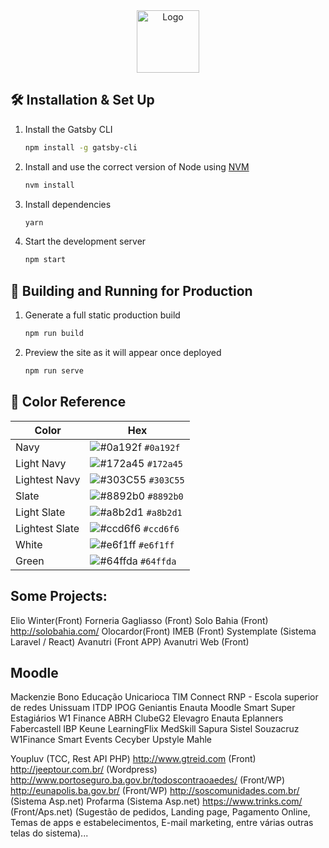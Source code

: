 <div align="center">
  <img alt="Logo" src="https://raw.githubusercontent.com/rafaelsantanna/v4/main/src/images/logo.png" width="100" />
</div>

## 🛠 Installation & Set Up

1. Install the Gatsby CLI

   ```sh
   npm install -g gatsby-cli
   ```

2. Install and use the correct version of Node using [NVM](https://github.com/nvm-sh/nvm)

   ```sh
   nvm install
   ```

3. Install dependencies

   ```sh
   yarn
   ```

4. Start the development server

   ```sh
   npm start
   ```

## 🚀 Building and Running for Production

1. Generate a full static production build

   ```sh
   npm run build
   ```

1. Preview the site as it will appear once deployed

   ```sh
   npm run serve
   ```

## 🎨 Color Reference

| Color          | Hex                                                                |
| -------------- | ------------------------------------------------------------------ |
| Navy           | ![#0a192f](https://via.placeholder.com/10/0a192f?text=+) `#0a192f` |
| Light Navy     | ![#172a45](https://via.placeholder.com/10/0a192f?text=+) `#172a45` |
| Lightest Navy  | ![#303C55](https://via.placeholder.com/10/303C55?text=+) `#303C55` |
| Slate          | ![#8892b0](https://via.placeholder.com/10/8892b0?text=+) `#8892b0` |
| Light Slate    | ![#a8b2d1](https://via.placeholder.com/10/a8b2d1?text=+) `#a8b2d1` |
| Lightest Slate | ![#ccd6f6](https://via.placeholder.com/10/ccd6f6?text=+) `#ccd6f6` |
| White          | ![#e6f1ff](https://via.placeholder.com/10/e6f1ff?text=+) `#e6f1ff` |
| Green          | ![#64ffda](https://via.placeholder.com/10/64ffda?text=+) `#64ffda` |


## Some Projects:
Elio Winter(Front)
Forneria Gagliasso (Front)
Solo Bahia (Front)  http://solobahia.com/
Olocardor(Front)
IMEB (Front)
Systemplate (Sistema Laravel / React)
Avanutri (Front APP)
Avanutri Web (Front)

## Moodle
Mackenzie
Bono Educação
Unicarioca
TIM Connect
RNP - Escola superior de redes
Unissuam
ITDP
IPOG
Geniantis
Enauta
Moodle Smart
Super Estagiários
W1 Finance
ABRH
ClubeG2
Elevagro
Enauta
Eplanners
Fabercastell
IBP
Keune
LearningFlix
MedSkill
Sapura
Sistel
Souzacruz
W1Finance
Smart Events
Cecyber
Upstyle
Mahle


Youpluv (TCC, Rest API PHP)
http://www.gtreid.com (Front)
http://jeeptour.com.br/ (Wordpress)
http://www.portoseguro.ba.gov.br/todoscontraoaedes/ (Front/WP)
http://eunapolis.ba.gov.br/ (Front/WP)
http://soscomunidades.com.br/ (Sistema Asp.net)
Profarma (Sistema Asp.net)
https://www.trinks.com/  (Front/Aps.net) (Sugestão de pedidos, Landing page, Pagamento Online, Temas de apps e estabelecimentos, E-mail marketing, entre várias outras telas do sistema)...
